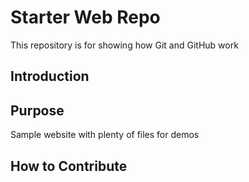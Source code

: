 # Starter Web Repo

This repository is for showing how Git and GitHub work

## Introduction

## Purpose

Sample website with plenty of files for demos


## How to Contribute
